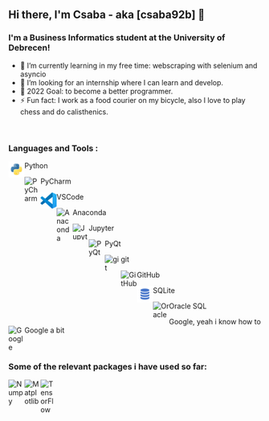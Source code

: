 ## Hi there, I'm Csaba - aka [csaba92b] 👋 

### I'm a Business Informatics student at the University of Debrecen!

- 🌱 I’m currently learning in my free time: webscraping with selenium and asyncio
- 👯 I’m looking for an internship where I can learn and develop.
- 🥅 2022 Goal: to become a better programmer.
- ⚡ Fun fact: I work as a food courier on my bicycle, also I love to play chess and do calisthenics.

<br />

### Languages and Tools  :
Python
[<img align="left" alt="Python" width="32px" src="https://raw.githubusercontent.com/github/explore/80688e429a7d4ef2fca1e82350fe8e3517d3494d/topics/python/python.png" />][python]

PyCharm
[<img align="left" alt="PyCharm" width="32px" src="https://upload.wikimedia.org/wikipedia/commons/1/1d/PyCharm_Icon.svg" />][pycharm]

VSCode
[<img align="left" alt="Visual Studio Code" width="32px" src="https://raw.githubusercontent.com/github/explore/80688e429a7d4ef2fca1e82350fe8e3517d3494d/topics/visual-studio-code/visual-studio-code.png" />][vscode]

Anaconda
[<img align="left" alt="Anaconda" width="32px" src="https://avatars.githubusercontent.com/u/22454001?s=200&v=4" />][anaconda]

Jupyter
[<img align="left" alt="Jupyter" width="32px" height="32px" src="https://cdn.svgporn.com/logos/jupyter.svg?response-content-disposition=attachment%3Bfilename%3Djupyter.svg" />][jupyter]

PyQt
[<img align="left" alt="PyQt" width="32px" src="https://cdn.svgporn.com/logos/qt.svg?response-content-disposition=attachment%3Bfilename%3Dqt.svg" />][pyqt]

git
[<img align="left" alt="git" width="32px" src="https://raw.githubusercontent.com/jmnote/z-icons/master/svg/git.svg" />][git]

GitHub
[<img align="left" alt="GitHub" width="32px" src="https://raw.githubusercontent.com/jmnote/z-icons/master/svg/github.svg" />][github]

SQLite
[<img align="left" alt="SQL" width="32px" src="https://raw.githubusercontent.com/github/explore/80688e429a7d4ef2fca1e82350fe8e3517d3494d/topics/sql/sql.png" />][sql]

Oracle SQL
[<img align="left" alt="Oracle" width="32px" src="https://cdn.svgporn.com/logos/oracle.svg?response-content-disposition=attachment%3Bfilename%3Doracle.svg" />][oracle]

Google, yeah i know how to Google a bit
[<img align="left" alt="Google" width="32px" src="https://raw.githubusercontent.com/jmnote/z-icons/master/svg/google.svg" />][google]


<br />

### Some of the relevant packages i have used so far:

[<img align="left" alt="Numpy" width="32px" src="https://cdn.svgporn.com/logos/numpy.svg?response-content-disposition=attachment%3Bfilename%3Dnumpy.svg" />][numpy]
[<img align="left" alt="Matplotlib" width="32px" src="https://cdn.svgporn.com/logos/matplotlib.svg?response-content-disposition=attachment%3Bfilename%3Dmatplotlib.svg" />][matp]
[<img align="left" alt="TensorFlow" width="32px" src="https://cdn.svgporn.com/logos/tensorflow.svg?response-content-disposition=attachment%3Bfilename%3Dtensorflow.svg" />][tensor]

<br />
<br />


[python]: https://www.python.org
[pycharm]: https://www.jetbrains.com/pycharm/
[vscode]: https://code.visualstudio.com/
[anaconda]: https://www.anaconda.com/
[jupyter]: https://jupyter.org/
[pyqt]: https://www.qt.io/
[git]: https://git-scm.com/
[github]: https://github.com/
[sql]: https://www.sqlite.org/index.html
[oracle]: https://www.oracle.com/database/technologies/appdev/sqldeveloper-landing.html
[google]: https://www.google.com
[numpy]: https://numpy.org/
[matp]: https://matplotlib.org/
[tensor]: https://www.tensorflow.org/
